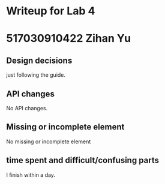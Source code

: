 # Writeup for Lab 4

# 517030910422 Zihan Yu

## Design decisions
just following the guide.

## API changes
No API changes.

## Missing or incomplete element
No missing or incomplete element

## time spent and difficult/confusing parts
I finish within a day.